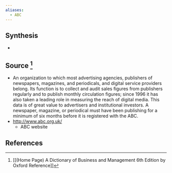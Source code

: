 ```yaml
---
aliases:
  - ABC
---
```

## Synthesis
- 
## Source [^1]
- An organization to which most advertising agencies, publishers of newspapers, magazines, and periodicals, and digital service providers belong. Its function is to collect and audit sales figures from publishers regularly and to publish monthly circulation figures; since 1996 it has also taken a leading role in measuring the reach of digital media. This data is of great value to advertisers and institutional investors. A newspaper, magazine, or periodical must have been publishing for a minimum of six months before it is registered with the ABC.
- http://www.abc.org.uk/
	- ABC website
## References

[^1]: [[(Home Page) A Dictionary of Business and Management 6th Edition by Oxford Reference]]